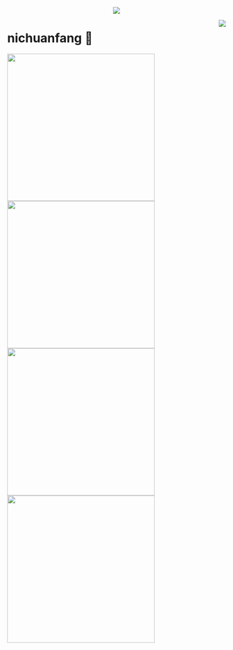 <a href="https://github.com/nichuanfang">

  <p align="center">
    <img src="https://github-profile-trophy.vercel.app/?username=nichuanfang&column=7&theme=onedark"/>
  </p>

</a>

<a href="#">
  <img align="right" src="https://metrics.lecoq.io/nichuanfang?template=terminal" />
</a>

# nichuanfang 🌝

<img width="340px" src="https://github-readme-stats.vercel.app/api?username=nichuanfang&theme=monokai&count_private=true&show_icons=true">
<img width="340px" src="https://github-readme-stats.vercel.app/api/top-langs/?username=nichuanfang&theme=vue-dark&layout=compact">

<a href="https://github.com/nichuanfang/crawler">
  <img width="340px" src="https://github-readme-stats.vercel.app/api/pin?username=nichuanfang&repo=crawler&theme=dark">
</a>

<a href="https://github.com/nichuanfang/config-server"> 
  <img width="340px" src="https://github-readme-stats.vercel.app/api/pin?username=nichuanfang&repo=config-server&theme=dark">
</a>
